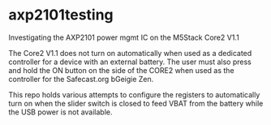 # axp2101testing
Investigating the AXP2101 power mgmt IC on the M5Stack Core2 V1.1

The Core2 V1.1 does not turn on automatically when used as a dedicated controller for a device with an external battery.
The user must also press and hold the ON button on the side of the CORE2 when used as the controller for the Safecast.org bGeigie Zen.

This repo holds various attempts to configure the registers to automatically turn on when the slider switch is closed to feed VBAT
from the battery while the USB power is not available.
